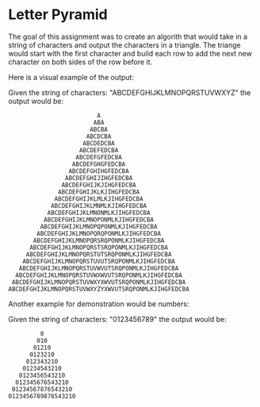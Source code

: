 # Letter Pyramid 

The goal of this assignment was to create an algorith that would take in a string of characters and output the characters 
in a triangle. The triange would start with the first character and build each row to add the next new character on both sides
of the row before it. 

Here is a visual example of the output: 

Given the string of characters: "ABCDEFGHIJKLMNOPQRSTUVWXYZ" the output would be:


                             A
                            ABA
                           ABCBA
                          ABCDCBA
                         ABCDEDCBA
                        ABCDEFEDCBA
                       ABCDEFGFEDCBA
                      ABCDEFGHGFEDCBA
                     ABCDEFGHIHGFEDCBA
                    ABCDEFGHIJIHGFEDCBA
                   ABCDEFGHIJKJIHGFEDCBA
                  ABCDEFGHIJKLKJIHGFEDCBA
                 ABCDEFGHIJKLMLKJIHGFEDCBA
                ABCDEFGHIJKLMNMLKJIHGFEDCBA
               ABCDEFGHIJKLMNONMLKJIHGFEDCBA
              ABCDEFGHIJKLMNOPONMLKJIHGFEDCBA
             ABCDEFGHIJKLMNOPQPONMLKJIHGFEDCBA
            ABCDEFGHIJKLMNOPQRQPONMLKJIHGFEDCBA
           ABCDEFGHIJKLMNOPQRSRQPONMLKJIHGFEDCBA
          ABCDEFGHIJKLMNOPQRSTSRQPONMLKJIHGFEDCBA
         ABCDEFGHIJKLMNOPQRSTUTSRQPONMLKJIHGFEDCBA
        ABCDEFGHIJKLMNOPQRSTUVUTSRQPONMLKJIHGFEDCBA
       ABCDEFGHIJKLMNOPQRSTUVWVUTSRQPONMLKJIHGFEDCBA
      ABCDEFGHIJKLMNOPQRSTUVWXWVUTSRQPONMLKJIHGFEDCBA
     ABCDEFGHIJKLMNOPQRSTUVWXYXWVUTSRQPONMLKJIHGFEDCBA
    ABCDEFGHIJKLMNOPQRSTUVWXYZYXWVUTSRQPONMLKJIHGFEDCBA
  
  
  Another example for demonstration would be numbers:
  
  Given the string of characters: "0123456789" the output would be:
  
  
             0
            010
           01210
          0123210
         012343210
        01234543210
       0123456543210
      012345676543210
     01234567876543210
    0123456789876543210
  
  
  
  
  
  
  
  
  
  
  
  
  
  
  
